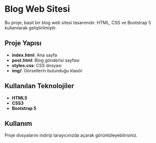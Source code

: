 # Blog Web Sitesi

Bu proje, basit bir blog web sitesi tasarımıdır. HTML, CSS ve Bootstrap 5 kullanılarak geliştirilmiştir.

## Proje Yapısı

- **index.html**: Ana sayfa
- **post.html**: Blog gönderisi sayfası
- **styles.css**: CSS dosyası
- **img/**: Görsellerin bulunduğu klasör

## Kullanılan Teknolojiler

- **HTML5**
- **CSS3**
- **Bootstrap 5**

## Kullanım

Proje dosyalarını indirip tarayıcınızda açarak görüntüleyebilirsiniz.
